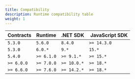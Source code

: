 ```yaml
---
title: Compatibility
description: Runtime compatibility table
weight: 1
---
```



| Contracts | Runtime | .NET SDK | JavaScript SDK
|-----------|---------|----------|---------------|
| `5.3.0` | `5.6.0` | `8.4.0` | `>= 14.3.0`
| `5.3.0` | `6.0.*` | `9.*` | `15.*`
| `5.4.0` | `>= 6.1.0` | `>= 9.1.*` | `>= 15.*`
| `>= 6.0.0` | `>= 7.0.0` | `>= 10.0.*` | `>= 18.*`
| `>= 6.6.0` | `>= 7.6.0` | `>= 14.2.*` | `>= 18.*`
